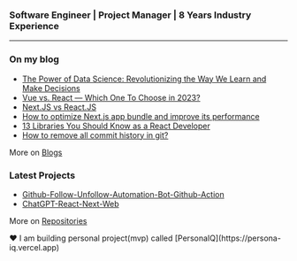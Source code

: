 ###  Software Engineer | Project Manager | 8 Years Industry Experience

<!--<p align="left">
    <a href="mailto:huniko.development@gmail.com" target="_blank">
        <img src="https://img.shields.io/badge/gmail-%23c71610.svg?&amp;style=for-the-badge&amp;logo=gmail&amp;logoColor=white" alt="gmail" height="25px">
    </a>
    <a href="https://join.skype.com/invite/YE3Jyx31x2Eg" target="_blank">
        <img src="https://img.shields.io/badge/skype-%232E87FB.svg?&amp;style=for-the-badge&amp;logo=skype&amp;logoColor=white" alt="skype" height="25px">
    </a>
    <a href="https://t.me/huniko519" target="_blank">
        <img src="https://img.shields.io/badge/telegram-%231E77B5.svg?&amp;style=for-the-badge&amp;logo=telegram&amp;logoColor=white" alt="telegram" height="25px">
    </a>
    <a href="https://api.whatsapp.com/send?phone=16176520909&text=Hi!" target="_blank">
        <img src="https://img.shields.io/badge/whatsapp-%989E87FB.svg?&amp;style=for-the-badge&amp;logo=whatsapp&amp;logoColor=white" alt="whatsapp" height="25px">
    </a>
</p>-->

<table><tr>

---

### On my blog

<!--<a href="https://app.daily.dev/huniko519" target="_blank" rel="noreferrer">
  <img align="right" alt="Huniko519's Dev Card" width="25%" src="https://github.com/Huniko519/Huniko519/blob/main/devcard.svg" /> <br>
</a>-->

<!-- blog starts -->
* [The Power of Data Science: Revolutionizing the Way We Learn and Make Decisions](https://huniko519.hashnode.dev/the-power-of-data-science-revolutionizing-the-way-we-learn-and-make-decisions)
* [Vue vs. React — Which One To Choose in 2023?](https://huniko519.hashnode.dev/vue-vs-react-which-one-to-choose-in-2023)
* [Next.JS vs React.JS](https://huniko519.hashnode.dev/nextjs-vs-reactjs)
* [How to optimize Next.js app bundle and improve its performance](https://huniko519.hashnode.dev/how-to-optimize-nextjs-app-bundle-and-improve-its-performance)
* [13 Libraries You Should Know as a React Developer](https://huniko519.hashnode.dev/13-libraries-you-should-know-as-a-react-developer)
* [How to remove all commit history in git?](https://huniko519.hashnode.dev/how-to-remove-all-commit-history-in-git)
<!-- blog ends -->
More on [Blogs](https://huniko519.hashnode.dev/)

</tr>

<tr>

### Latest Projects

<!-- Latest Projects -->
* [Github-Follow-Unfollow-Automation-Bot-Github-Action](https://github.com/Huniko519/Github-Follow-Unfollow-Automation-Bot-Github-Action)
* [ChatGPT-React-Next-Web](https://github.com/Huniko519/ChatGPT-React-Next-Web)
<!-- Projects ends -->
More on [Repositories](https://github.com/Huniko519?tab=repositories)
</tr>
<tr>
❤️ I am building personal project(mvp) called [PersonaIQ](https://persona-iq.vercel.app)
</tr>
</table>
